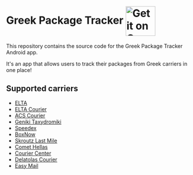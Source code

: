 # Greek Package Tracker <a href='https://play.google.com/store/apps/details?id=com.spgrvl.packagetracker'><img style="vertical-align:middle" alt='Get it on Google Play' src='https://play.google.com/intl/en_us/badges/images/generic/en_badge_web_generic.png' height="80px"/></a>

This repository contains the source code for the Greek Package Tracker Android app.

It's an app that allows users to track their packages from Greek carriers in one place!

## Supported carriers

* [ELTA](https://www.elta.gr/)
* [ELTA Courier](https://www.elta-courier.gr/)
* [ACS Courier](https://www.acscourier.net/)
* [Geniki Taxydromiki](https://www.taxydromiki.com/)
* [Speedex](https://www.speedex.gr/)
* [BoxNow](https://boxnow.gr/)
* [Skroutz Last Mile](https://www.skroutzlastmile.gr/)
* [Comet Hellas](https://www.comethellas.gr/)
* [Courier Center](https://www.courier.gr/)
* [Delatolas Courier](https://www.delatolascourier.gr/)
* [Easy Mail](https://www.easymail.gr/)